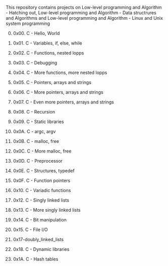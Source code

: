 This repository contains projects on Low-level programming and Algorithm - Hatching out, Low-level programming and Algorithm - Data structrures and Algorithms and Low-level programming and Algorithm - Linux and Unix system programming

0. 0x00. C - Hello, World

1. 0x01. C - Variables, if, else, while

2. 0x02. C - Functions, nested lopps

3. 0x03. C - Debugging

4. 0x04. C - More functions, more nested lopps

5. 0x05. C - Pointers, arrays and strings

6. 0x06. C - More pointers, arrays and strings

7. 0x07. C - Even more pointers, arrays and strings

8. 0x08. C - Recursion

9. 0x09. C - Static libraries

10. 0x0A. C - argc, argv

11. 0x0B. C - malloc, free

12. 0x0C. C - More malloc, free

13. 0x0D. C - Preprocessor

14. 0x0E. C - Structures, typedef

15. 0x0F. C - Function pointers

16. 0x10. C - Variadic functions

17. 0x12. C - Singly linked lists

18. 0x13. C - More singly linked lists

19. 0x14. C - Bit manipulation

20. 0x15. C - File I/O

21. 0x17-doubly_linked_lists

22. 0x18. C - Dynamic libraries

23. 0x1A. C - Hash tables
